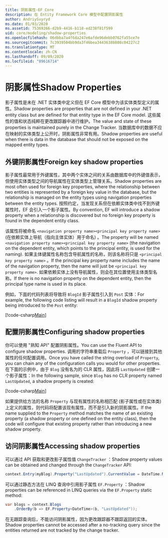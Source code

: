 ```yaml
---
title: 阴影属性-EF Core
description: 在 Entity Framework Core 模型中配置阴影属性
author: AndriySvyryd
ms.date: 01/03/2020
ms.assetid: 75369266-d2b9-4416-b118-ed238f81f599
uid: core/modeling/shadow-properties
ms.openlocfilehash: 06dbba7a4f6da247e6afde96debb0762fa55ce7e
ms.sourcegitcommit: 7c3939504bb9da3f46bea3443638b808c04227c2
ms.translationtype: MT
ms.contentlocale: zh-CN
ms.lasthandoff: 09/09/2020
ms.locfileid: "89616714"
---
```

# <a name="shadow-properties"></a><span data-ttu-id="23baf-103">阴影属性</span><span class="sxs-lookup"><span data-stu-id="23baf-103">Shadow Properties</span></span>

<span data-ttu-id="23baf-104">影子属性是未在 .NET 实体类中定义但在 EF Core 模型中为该实体类型定义的属性。</span><span class="sxs-lookup"><span data-stu-id="23baf-104">Shadow properties are properties that are not defined in your .NET entity class but are defined for that entity type in the EF Core model.</span></span> <span data-ttu-id="23baf-105">这些属性的值和状态纯粹在更改跟踪器中进行维护。</span><span class="sxs-lookup"><span data-stu-id="23baf-105">The value and state of these properties is maintained purely in the Change Tracker.</span></span> <span data-ttu-id="23baf-106">当数据库中的数据不应在映射的实体类型上公开时，阴影属性非常有用。</span><span class="sxs-lookup"><span data-stu-id="23baf-106">Shadow properties are useful when there is data in the database that should not be exposed on the mapped entity types.</span></span>

## <a name="foreign-key-shadow-properties"></a><span data-ttu-id="23baf-107">外键阴影属性</span><span class="sxs-lookup"><span data-stu-id="23baf-107">Foreign key shadow properties</span></span>

<span data-ttu-id="23baf-108">影子属性最常用于外键属性，其中两个实体之间的关系由数据库中的外键值表示，但使用实体类型之间的导航属性在实体类型上管理关系。</span><span class="sxs-lookup"><span data-stu-id="23baf-108">Shadow properties are most often used for foreign key properties, where the relationship between two entities is represented by a foreign key value in the database, but the relationship is managed on the entity types using navigation properties between the entity types.</span></span> <span data-ttu-id="23baf-109">按照约定，当发现关系但在依赖实体类中找不到外键属性时，EF 会引入一个影子属性。</span><span class="sxs-lookup"><span data-stu-id="23baf-109">By convention, EF will introduce a shadow property when a relationship is discovered but no foreign key property is found in the dependent entity class.</span></span>

<span data-ttu-id="23baf-110">该属性将被命名 `<navigation property name><principal key property name>` (在依赖实体上导航（指向主体实体）用于命名) 。</span><span class="sxs-lookup"><span data-stu-id="23baf-110">The property will be named `<navigation property name><principal key property name>` (the navigation on the dependent entity, which points to the principal entity, is used for the naming).</span></span> <span data-ttu-id="23baf-111">如果主体键属性名称包含导航属性的名称，则该名称将只是 `<principal key property name>` 。</span><span class="sxs-lookup"><span data-stu-id="23baf-111">If the principal key property name includes the name of the navigation property, then the name will just be `<principal key property name>`.</span></span> <span data-ttu-id="23baf-112">如果依赖实体上没有导航属性，则会在其位置使用主体类型名称。</span><span class="sxs-lookup"><span data-stu-id="23baf-112">If there is no navigation property on the dependent entity, then the principal type name is used in its place.</span></span>

<span data-ttu-id="23baf-113">例如，下面的代码列表将导致将 `BlogId` 影子属性引入到 `Post` 实体：</span><span class="sxs-lookup"><span data-stu-id="23baf-113">For example, the following code listing will result in a `BlogId` shadow property being introduced to the `Post` entity:</span></span>

[!code-csharp[Main](../../../samples/core/Modeling/Conventions/ShadowForeignKey.cs?name=Conventions&highlight=21-23)]

## <a name="configuring-shadow-properties"></a><span data-ttu-id="23baf-114">配置阴影属性</span><span class="sxs-lookup"><span data-stu-id="23baf-114">Configuring shadow properties</span></span>

<span data-ttu-id="23baf-115">你可以使用 "熟知 API" 配置阴影属性。</span><span class="sxs-lookup"><span data-stu-id="23baf-115">You can use the Fluent API to configure shadow properties.</span></span> <span data-ttu-id="23baf-116">调用的字符串重载后 `Property` ，可以链接到其他属性的任何配置调用。</span><span class="sxs-lookup"><span data-stu-id="23baf-116">Once you have called the string overload of `Property`, you can chain any of the configuration calls you would for other properties.</span></span> <span data-ttu-id="23baf-117">在下面的示例中，由于 `Blog` 没有名为的 CLR 属性，因此将 `LastUpdated` 创建一个影子属性：</span><span class="sxs-lookup"><span data-stu-id="23baf-117">In the following sample, since `Blog` has no CLR property named `LastUpdated`, a shadow property is created:</span></span>

[!code-csharp[Main](../../../samples/core/Modeling/FluentAPI/ShadowProperty.cs?name=ShadowProperty&highlight=8)]

<span data-ttu-id="23baf-118">如果提供给方法的名称 `Property` 与现有属性的名称相匹配 (影子属性或在实体类) 上定义的属性，则代码将配置该现有属性，而不是引入新的阴影属性。</span><span class="sxs-lookup"><span data-stu-id="23baf-118">If the name supplied to the `Property` method matches the name of an existing property (a shadow property or one defined on the entity class), then the code will configure that existing property rather than introducing a new shadow property.</span></span>

## <a name="accessing-shadow-properties"></a><span data-ttu-id="23baf-119">访问阴影属性</span><span class="sxs-lookup"><span data-stu-id="23baf-119">Accessing shadow properties</span></span>

<span data-ttu-id="23baf-120">可以通过 API 获取和更改影子属性值 `ChangeTracker` ：</span><span class="sxs-lookup"><span data-stu-id="23baf-120">Shadow property values can be obtained and changed through the `ChangeTracker` API:</span></span>

``` csharp
context.Entry(myBlog).Property("LastUpdated").CurrentValue = DateTime.Now;
```

<span data-ttu-id="23baf-121">可以通过静态方法在 LINQ 查询中引用影子属性 `EF.Property` ：</span><span class="sxs-lookup"><span data-stu-id="23baf-121">Shadow properties can be referenced in LINQ queries via the `EF.Property` static method:</span></span>

``` csharp
var blogs = context.Blogs
    .OrderBy(b => EF.Property<DateTime>(b, "LastUpdated"));
```

<span data-ttu-id="23baf-122">在无跟踪查询后，不能访问阴影属性，因为更改跟踪器不跟踪返回的实体。</span><span class="sxs-lookup"><span data-stu-id="23baf-122">Shadow properties cannot be accessed after a no-tracking query since the entities returned are not tracked by the change tracker.</span></span>
